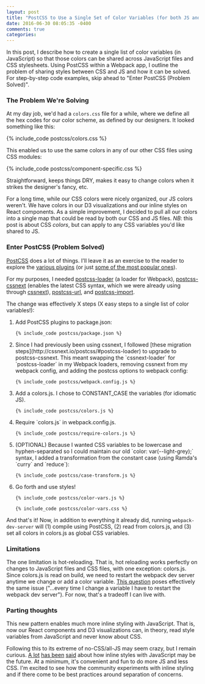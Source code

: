 ```yaml
---
layout: post
title: "PostCSS to Use a Single Set of Color Variables (for both JS and CSS)"
date: 2016-06-30 08:05:35 -0400
comments: true
categories: 
---
```


In this post, I describe how to create a single list of color variables (in JavaScript) so that those colors can be shared across JavaScript files and CSS stylesheets. Using PostCSS within a Webpack app, I outline the problem of sharing styles between CSS and JS and how it can be solved. For step-by-step code examples, skip ahead to "Enter PostCSS (Problem Solved)".

<h3>The Problem We're Solving</h3>

At my day job, we'd had a `colors.css` file for a while, where we define all the hex codes for our color scheme, as defined by our designers. It looked something like this:

{% include_code postcss/colors.css %}

This enabled us to use the same colors in any of our other CSS files using CSS modules:

{% include_code postcss/component-specific.css %}

Straightforward, keeps things DRY, makes it easy to change colors when it strikes the designer's fancy, etc.

For a long time, while our CSS colors were nicely organized, our JS colors weren't. We have colors in our D3 visualizations and our inline styles on React components. As a simple improvement, I decided to pull all our colors into a single map that could be read by both our CSS and JS files. *NB*: this post is about CSS _colors_, but can apply to any CSS variables you'd like shared to JS.

<!--more-->

<h3>Enter PostCSS (Problem Solved)</h3>

[PostCSS](https://github.com/postcss/postcss) does a lot of things. I'll leave it as an exercise to the reader to explore the [various plugins](https://github.com/postcss/postcss/blob/master/docs/plugins.md) (or just [some of the most popular ones](https://github.com/postcss/postcss#plugins)).

For my purposes, I needed [postcss-loader](https://github.com/postcss/postcss-loader) (a loader for Webpack), [postcss-cssnext](https://github.com/MoOx/postcss-cssnext) (enables the latest CSS syntax, which we were already using through [cssnext](http://cssnext.io/)), [postcss-url](https://github.com/postcss/postcss-url), and [postcss-import](https://github.com/postcss/postcss-import).

The change was effectively X steps (X easy steps to a single list of color variables!):

<ol>
  <li>
    Add PostCSS plugins to package.json:

    {% include_code postcss/package.json %}
  </li>

  <li>
    Since I had previously been using cssnext, I followed [these migration steps](http://cssnext.io/postcss/#postcss-loader) to upgrade to postcss-cssnext. This meant swapping the `cssnext-loader` for `postcss-loader` in my Webpack loaders, removing cssnext from my webpack config, and adding the postcss options to webpack config:

    {% include_code postcss/webpack.config.js %}
  </li>

  <li>
    Add a colors.js. I chose to CONSTANT_CASE the variables (for idiomatic JS).

    {% include_code postcss/colors.js %}
  </li>

  <li>
    Require `colors.js` in webpack.config.js.

    {% include_code postcss/require-colors.js %}
  </li>

  <li>
    (OPTIONAL) Because I wanted CSS variables to be lowercase and hyphen-separated so I could maintain our old `color: var(--light-grey);` syntax, I added a transformation from the constant case (using Ramda's `curry` and `reduce`):

    {% include_code postcss/case-transform.js %}
  </li>
  
  <li>
    Go forth and use styles!
    
    {% include_code postcss/color-vars.js %}

    {% include_code postcss/color-vars.css %}
  </li>

</ol>

And that's it! Now, in addition to everything it already did, running `webpack-dev-server` will (1) compile using PostCSS, (2) read from colors.js, and (3) set all colors in colors.js as global CSS variables.

<h3>Limitations</h3>

The one limitation is hot-reloading. That is, hot reloading works perfectly on changes to JavaScript files and CSS files, with one exception: colors.js. Since colors.js is read on build, we need to restart the webpack dev server anytime we change or add a color variable. [This question](https://stackoverflow.com/questions/35174069/can-i-have-a-single-variables-file-using-cssnext-with-webpack) poses effectively the same issue ("...every time I change a variable I have to restart the webpack dev server"). For now, that's a tradeoff I can live with.

<h3>Parting thoughts</h3>

This new pattern enables much more inline styling with JavaScript. That is, now our React components and D3 visualizations can, in theory, read style variables from JavaScript and never know about CSS.

Following this to its extreme of no-CSS/all-JS may seem crazy, but I remain curious. [A lot](https://www.youtube.com/watch?v=ERB1TJBn32c) [has been](https://twitter.com/necolas/status/718517376711405568) [said](https://speakerdeck.com/vjeux/react-css-in-js) about how inline styles with JavaScript may be the future. At a minimum, it's convenient and fun to do more JS and less CSS. I'm excited to see how the community experiments with inline styling and if there come to be best practices around separation of concerns.